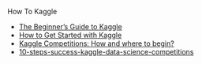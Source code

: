 

How To Kaggle

-   [The Beginner’s Guide to Kaggle](https://elitedatascience.com/beginner-kaggle)
-   [How to Get Started with Kaggle](https://machinelearningmastery.com/get-started-with-kaggle/)
-   [Kaggle Competitions: How and where to begin?](https://www.analyticsvidhya.com/blog/2015/06/start-journey-kaggle/)
-   [10-steps-success-kaggle-data-science-competitions](https://www.kdnuggets.com/2015/03/10-steps-success-kaggle-data-science-competitions.html/)